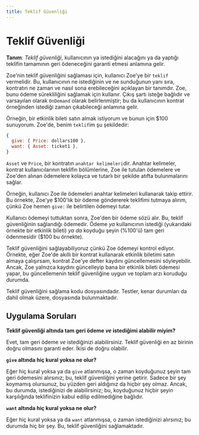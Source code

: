 ```yaml
---
title: Teklif Güvenliği
---
```


# Teklif Güvenliği



**Tanım**: _Teklif güvenliği_, kullanıcının ya istediğini alacağını ya da yaptığı teklifin tamamının geri ödeneceğini garanti etmesi anlamına gelir.

Zoe'nin teklif güvenliğini sağlaması için, kullanıcı Zoe'ye bir `teklif` vermelidir. Bu, kullanıcının ne istediğinin ve ne sunduğunun yanı sıra, kontratın ne zaman ve nasıl sona erebileceğini açıklayan bir tanımdır. Zoe, bunu ödeme sürekliliğini sağlamak için kullanır. Çıkış şartı isteğe bağlıdır ve varsayılan olarak `OnDemand` olarak belirlenmiştir; bu da kullanıcının kontrat örneğinden istediği zaman çıkabileceği anlamına gelir.

Örneğin, bir etkinlik bileti satın almak istiyorum ve bunun için $100 sunuyorum. Zoe'de, benim `teklif`im şu şekildedir:

```js
{
  give: { Price: dollars100 },
  want: { Asset: ticket1 },
}
```

`Asset` ve `Price`, bir kontratın `anahtar kelimeleri`dir. Anahtar kelimeler, kontrat kullanıcılarının teklifin bölümlerine, Zoe ile tutulan ödemelere ve Zoe'den alınan ödemelere kolayca ve tutarlı bir şekilde atıfta bulunmalarını sağlar.

Örneğin, kullanıcı Zoe ile ödemeleri anahtar kelimeleri kullanarak takip ettirir. Bu örnekte, Zoe'ye $100'lık bir ödeme göndererek teklifimi tutmaya alırım, çünkü Zoe hemen `give:` ile belirtilen ödemeyi tutar.

Kullanıcı ödemeyi tuttuktan sonra, Zoe'den bir ödeme sözü alır. Bu, teklif güvenliğinin sağlandığı ödemedir. Ödeme _ya_ kullanıcının istediği (yukarıdaki örnekte bir etkinlik bileti) _ya da_ koyduğu şeyin (%100'ü) tam geri ödenmesidir ($100 bu örnekte).

Teklif güvenliğini sağlayabiliyoruz çünkü Zoe ödemeyi kontrol ediyor. Örnekte, eğer Zoe'de akıllı bir kontrat kullanarak etkinlik biletimi satın almaya çalışırsam, kontrat Zoe'ye defter kaydını güncellemesini söyleyebilir. Ancak, Zoe yalnızca kaydını güncelleyip bana bir etkinlik bileti ödemesi yapar, bu güncellemenin teklif güvenliğine uygun ve toplam arzı koruduğu durumda.

Teklif güvenliğini sağlama kodu  dosyasındadır. Testler, kenar durumları da dahil olmak üzere,  dosyasında bulunmaktadır.

## Uygulama Soruları

**Teklif güvenliği altında tam geri ödeme _ve_ istediğimi alabilir miyim?**

Evet, tam geri ödeme _ve_ istediğinizi alabilirsiniz. Teklif güvenliği en az birinin doğru olmasını garanti eder. İkisi de doğru olabilir.

**`give` altında hiç kural yoksa ne olur?**

Eğer hiç kural yoksa ya da `give` atlanmışsa, o zaman koyduğunuz şeyin tam geri ödemesini alırsınız; bu, teklif güvenliğini yerine getirir. Sadece bir şey koymamış olursunuz, bu yüzden geri aldığınız da hiçbir şey olmaz. Ancak, bu durumda, istediğinizi de alabilirsiniz; bu, koyduğunuz hiçbir şeyin karşılığında teklifinizin kabul edilip edilmediğine bağlıdır.

**`want` altında hiç kural yoksa ne olur?**

Eğer hiç kural yoksa ya da `want` atlanmışsa, o zaman istediğinizi alırsınız; bu durumda hiç bir şey. Bu, teklif güvenliğini sağlamaktadır.